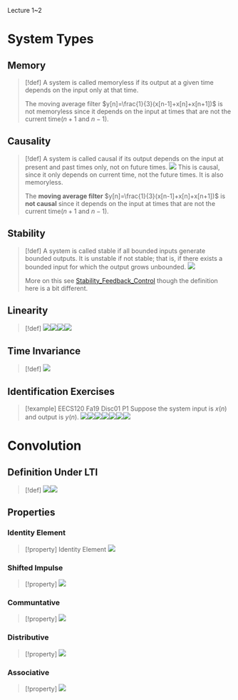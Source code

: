 Lecture 1~2
# System Types
## Memory
> [!def]
> A system is called memoryless if its output at a given time depends on the input only at that time.
> 
> The moving average filter $y[n]=\frac{1}{3}(x[n-1]+x[n]+x[n+1])$ is not memoryless since it depends on the input at times that are not the current time($n+1$ and $n-1$).


## Causality
> [!def]
> A system is called causal if its output depends on the input at present and past times only, not on future times.
> ![](Signals_LTI_Systems.assets/image-20240328181143714.png)
> This is causal, since it only depends on current time, not the future times. It is also memoryless.
> 
> The **moving average filter** $y[n]=\frac{1}{3}(x[n-1]+x[n]+x[n+1])$ is **not causal** since it depends on the input at times that are not the current time($n+1$ and $n-1$).





## Stability
> [!def]
> A system is called stable if all bounded inputs generate bounded outputs. It is unstable if not stable; that is, if there exists a bounded input for which the output grows unbounded.
> ![](Signals_LTI_Systems.assets/image-20240328182022936.png)
> 
> More on this see [Stability_Feedback_Control](../../Machine_Learning/Control_LA_Circuit/EECS16B/Module2_Robotic_Control/Stability_Feedback_Control.md) though the definition here is a bit different.



## Linearity
> [!def]
> ![](Signals_LTI_Systems.assets/image-20240328181344757.png)![](Signals_LTI_Systems.assets/image-20240328181351950.png)![](Signals_LTI_Systems.assets/image-20240328181357466.png)![](Signals_LTI_Systems.assets/image-20240328181402738.png)



## Time Invariance
> [!def]
> ![](Signals_LTI_Systems.assets/image-20240328181411912.png)


## Identification Exercises
> [!example] EECS120 Fa19 Disc01 P1
> Suppose the system input is $x(n)$ and output is $y(n)$.
> ![](Signals_LTI_Systems.assets/image-20240328182122730.png)![](Signals_LTI_Systems.assets/image-20240328182127248.png)![](Signals_LTI_Systems.assets/image-20240329123546513.png)![](Signals_LTI_Systems.assets/image-20240329123722289.png)![](Signals_LTI_Systems.assets/image-20240329123730317.png)![](Signals_LTI_Systems.assets/image-20240329123744985.png)![](Signals_LTI_Systems.assets/image-20240329123754304.png)



















# Convolution
## Definition Under LTI
> [!def]
> ![](Signals_LTI_Systems.assets/image-20240316215546778.png)![](Signals_LTI_Systems.assets/image-20240316215551940.png)



## Properties
### Identity Element
> [!property] Identity Element
> ![](Signals_LTI_Systems.assets/image-20240316214759670.png)


### Shifted Impulse
> [!property]
> ![](Signals_LTI_Systems.assets/image-20240316215607484.png)

   

### Communtative
> [!property]
> ![](Signals_LTI_Systems.assets/image-20240316220833860.png)



### Distributive
> [!property]
> ![](Signals_LTI_Systems.assets/image-20240316220853240.png)




### Associative 
> [!property]
> ![](Signals_LTI_Systems.assets/image-20240316220926474.png)






